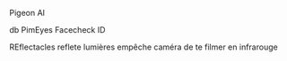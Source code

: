 
Pigeon AI 


db 
PimEyes
Facecheck ID

REflectacles reflete lumières empêche caméra de te filmer en infrarouge